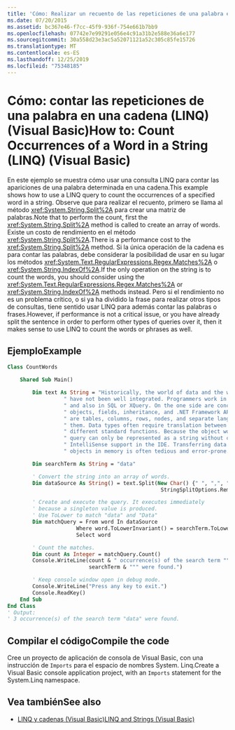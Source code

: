 ```yaml
---
title: 'Cómo: Realizar un recuento de las repeticiones de una palabra en una cadena (LINQ)'
ms.date: 07/20/2015
ms.assetid: bc367e46-f7cc-45f9-936f-754e661b7bb9
ms.openlocfilehash: 07742e7e99291e056e4c91a31b2e588e36a6e177
ms.sourcegitcommit: 30a558d23e3ac5a52071121a52c305c85fe15726
ms.translationtype: MT
ms.contentlocale: es-ES
ms.lasthandoff: 12/25/2019
ms.locfileid: "75348185"
---
```

# <a name="how-to-count-occurrences-of-a-word-in-a-string-linq-visual-basic"></a><span data-ttu-id="023ea-102">Cómo: contar las repeticiones de una palabra en una cadena (LINQ) (Visual Basic)</span><span class="sxs-lookup"><span data-stu-id="023ea-102">How to: Count Occurrences of a Word in a String (LINQ) (Visual Basic)</span></span>

<span data-ttu-id="023ea-103">En este ejemplo se muestra cómo usar una consulta LINQ para contar las apariciones de una palabra determinada en una cadena.</span><span class="sxs-lookup"><span data-stu-id="023ea-103">This example shows how to use a LINQ query to count the occurrences of a specified word in a string.</span></span> <span data-ttu-id="023ea-104">Observe que para realizar el recuento, primero se llama al método <xref:System.String.Split%2A> para crear una matriz de palabras.</span><span class="sxs-lookup"><span data-stu-id="023ea-104">Note that to perform the count, first the <xref:System.String.Split%2A> method is called to create an array of words.</span></span> <span data-ttu-id="023ea-105">Existe un costo de rendimiento en el método <xref:System.String.Split%2A>.</span><span class="sxs-lookup"><span data-stu-id="023ea-105">There is a performance cost to the <xref:System.String.Split%2A> method.</span></span> <span data-ttu-id="023ea-106">Si la única operación de la cadena es para contar las palabras, debe considerar la posibilidad de usar en su lugar los métodos <xref:System.Text.RegularExpressions.Regex.Matches%2A> o <xref:System.String.IndexOf%2A>.</span><span class="sxs-lookup"><span data-stu-id="023ea-106">If the only operation on the string is to count the words, you should consider using the <xref:System.Text.RegularExpressions.Regex.Matches%2A> or <xref:System.String.IndexOf%2A> methods instead.</span></span> <span data-ttu-id="023ea-107">Pero si el rendimiento no es un problema crítico, o si ya ha dividido la frase para realizar otros tipos de consultas, tiene sentido usar LINQ para además contar las palabras o frases.</span><span class="sxs-lookup"><span data-stu-id="023ea-107">However, if performance is not a critical issue, or you have already split the sentence in order to perform other types of queries over it, then it makes sense to use LINQ to count the words or phrases as well.</span></span>

## <a name="example"></a><span data-ttu-id="023ea-108">Ejemplo</span><span class="sxs-lookup"><span data-stu-id="023ea-108">Example</span></span>

```vb
Class CountWords

    Shared Sub Main()

        Dim text As String = "Historically, the world of data and the world of objects" &
                  " have not been well integrated. Programmers work in C# or Visual Basic" &
                  " and also in SQL or XQuery. On the one side are concepts such as classes," &
                  " objects, fields, inheritance, and .NET Framework APIs. On the other side" &
                  " are tables, columns, rows, nodes, and separate languages for dealing with" &
                  " them. Data types often require translation between the two worlds; there are" &
                  " different standard functions. Because the object world has no notion of query, a" &
                  " query can only be represented as a string without compile-time type checking or" &
                  " IntelliSense support in the IDE. Transferring data from SQL tables or XML trees to" &
                  " objects in memory is often tedious and error-prone."

        Dim searchTerm As String = "data"

        ' Convert the string into an array of words.
        Dim dataSource As String() = text.Split(New Char() {" ", ",", ".", ";", ":"},
                                                 StringSplitOptions.RemoveEmptyEntries)

        ' Create and execute the query. It executes immediately
        ' because a singleton value is produced.
        ' Use ToLower to match "data" and "Data"
        Dim matchQuery = From word In dataSource
                      Where word.ToLowerInvariant() = searchTerm.ToLowerInvariant()
                      Select word

        ' Count the matches.
        Dim count As Integer = matchQuery.Count()
        Console.WriteLine(count & " occurrence(s) of the search term """ &
                          searchTerm & """ were found.")

        ' Keep console window open in debug mode.
        Console.WriteLine("Press any key to exit.")
        Console.ReadKey()
    End Sub
End Class
' Output:
' 3 occurrence(s) of the search term "data" were found.
```

## <a name="compile-the-code"></a><span data-ttu-id="023ea-109">Compilar el código</span><span class="sxs-lookup"><span data-stu-id="023ea-109">Compile the code</span></span>

<span data-ttu-id="023ea-110">Cree un proyecto de aplicación de consola de Visual Basic, con una instrucción de `Imports` para el espacio de nombres System. Linq.</span><span class="sxs-lookup"><span data-stu-id="023ea-110">Create a Visual Basic console application project, with an `Imports` statement for the System.Linq namespace.</span></span>

## <a name="see-also"></a><span data-ttu-id="023ea-111">Vea también</span><span class="sxs-lookup"><span data-stu-id="023ea-111">See also</span></span>

- [<span data-ttu-id="023ea-112">LINQ y cadenas (Visual Basic)</span><span class="sxs-lookup"><span data-stu-id="023ea-112">LINQ and Strings (Visual Basic)</span></span>](../../../../visual-basic/programming-guide/concepts/linq/linq-and-strings.md)
